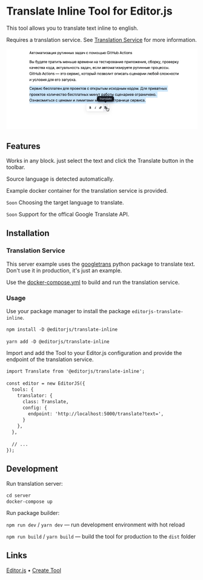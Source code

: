# Translate Inline Tool for Editor.js

This tool allows you to translate text inline to english. 

Requires a translation service. See [Translation Service](#translation-service) for more information.

![Translate Inline Demo Video](./assets/demo.gif)

## Features

Works in any block. just select the text and click the Translate button in the toolbar.

Source language is detected automatically.

Example docker container for the translation service is provided.

`Soon` Choosing the target language to translate.

`Soon` Support for the offical Google Translate API.

## Installation

### Translation Service

This server example uses the [googletrans](https://github.com/ssut/py-googletrans) python package to translate text. Don't use it in production, it's just an example.

Use the [docker-compose.yml](./server/docker-compose.yml) to build and run the translation service.

### Usage

Use your package manager to install the package `editorjs-translate-inline`.

```
npm install -D @editorjs/translate-inline

yarn add -D @editorjs/translate-inline
```

Import and add the Tool to your Editor.js configuration and provide the endpoint of the translation service.

```
import Translate from '@editorjs/translate-inline';

const editor = new EditorJS({
  tools: {
    translator: {
      class: Translate,
      config: {
        endpoint: 'http://localhost:5000/translate?text=',
      }
    },
  },

  // ...
});
```

## Development

Run translation server:

```
cd server
docker-compose up
```

Run package builder:

`npm run dev` / `yarn dev` — run development environment with hot reload

`npm run build` / `yarn build` — build the tool for production to the `dist` folder

## Links

[Editor.js](https://editorjs.io) • [Create Tool](https://github.com/editor-js/create-tool)